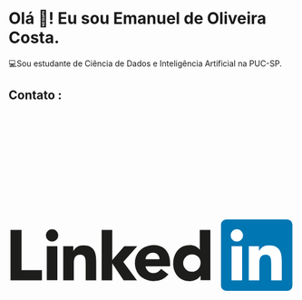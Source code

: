 # Olá 👋! Eu sou Emanuel de Oliveira Costa.

 💻Sou estudante de Ciência de Dados e Inteligência Artificial na PUC-SP.
 ## Contato :
<svg viewBox="0 0 128 128">
<path fill="#1d1d1b" d="M.85 52.73h4.94v17.98h9.14v4.56H.85V52.73zM17.11 60h4.74v15.26h-4.74zm2.37-7.59a2.75 2.75 0 11-2.75 2.75 2.75 2.75 0 012.75-2.75M41.69 52.73h4.74V66.2l5.38-6.22h5.81l-6.22 7.07 6.09 8.22h-5.96l-5.04-7.55h-.06v7.55h-4.74V52.73zM24.48 60H29v2.09h.06a5 5 0 014.49-2.47c4.81 0 5.69 3.16 5.69 7.27v8.38h-4.7v-7.43c0-1.77 0-4-2.47-4s-2.85 1.93-2.85 3.92v7.55h-4.74z"></path><path fill="#1d1d1b" d="M67.61 65.85a2.84 2.84 0 00-2.91-2.91 3.16 3.16 0 00-3.35 2.91zm4 6.77a8.35 8.35 0 01-6.48 3c-4.74 0-8.54-3.16-8.54-8.07s3.8-8.06 8.54-8.06c4.43 0 7.21 3.16 7.21 8.06v1.49h-11a3.54 3.54 0 003.57 3 4 4 0 003.38-1.87zM82.23 63.68A3.89 3.89 0 1086 67.57a3.6 3.6 0 00-3.8-3.89m8.2 11.58H86v-2a6 6 0 01-4.71 2.4c-4.56 0-7.56-3.29-7.56-7.94 0-4.27 2.66-8.19 7-8.19a5.73 5.73 0 014.87 2h.06v-8.8h4.74z"></path><path fill="#0076b2" d="M124.78 48H97.51a2.34 2.34 0 00-2.36 2.31v27.38A2.34 2.34 0 0097.51 80h27.27a2.34 2.34 0 002.37-2.31V50.31a2.34 2.34 0 00-2.37-2.31z"></path><path fill="#fff" d="M99.89 60h4.75v15.27h-4.75zm2.37-7.59a2.75 2.75 0 11-2.75 2.75 2.75 2.75 0 012.75-2.75M107.61 60h4.55v2.09h.06a5 5 0 014.49-2.47c4.81 0 5.69 3.16 5.69 7.27v8.38h-4.74v-7.43c0-1.77 0-4-2.47-4s-2.85 1.93-2.85 3.92v7.55h-4.74z"></path>
</svg>
